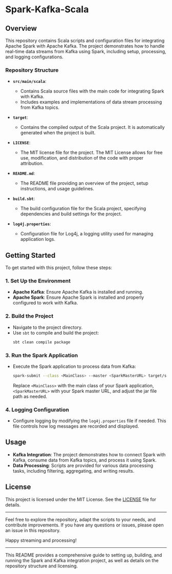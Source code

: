 # Spark-Kafka-Scala

## Overview

This repository contains Scala scripts and configuration files for integrating Apache Spark with Apache Kafka. The project demonstrates how to handle real-time data streams from Kafka using Spark, including setup, processing, and logging configurations.

### Repository Structure

- **`src/main/scala`**:
  - Contains Scala source files with the main code for integrating Spark with Kafka.
  - Includes examples and implementations of data stream processing from Kafka topics.

- **`target`**:
  - Contains the compiled output of the Scala project. It is automatically generated when the project is built.

- **`LICENSE`**:
  - The MIT license file for the project. The MIT License allows for free use, modification, and distribution of the code with proper attribution.

- **`README.md`**:
  - The README file providing an overview of the project, setup instructions, and usage guidelines.

- **`build.sbt`**:
  - The build configuration file for the Scala project, specifying dependencies and build settings for the project.

- **`log4j.properties`**:
  - Configuration file for Log4j, a logging utility used for managing application logs.

## Getting Started

To get started with this project, follow these steps:

### 1. **Set Up the Environment**

- **Apache Kafka**: Ensure Apache Kafka is installed and running.
- **Apache Spark**: Ensure Apache Spark is installed and properly configured to work with Kafka.

### 2. **Build the Project**

- Navigate to the project directory.
- Use `sbt` to compile and build the project:
  ```sh
  sbt clean compile package
  ```

### 3. **Run the Spark Application**

- Execute the Spark application to process data from Kafka:
  ```sh
  spark-submit --class <MainClass> --master <SparkMasterURL> target/scala-<version>/spark_kafka_scala_*.jar
  ```
  Replace `<MainClass>` with the main class of your Spark application, `<SparkMasterURL>` with your Spark master URL, and adjust the jar file path as needed.

### 4. **Logging Configuration**

- Configure logging by modifying the `log4j.properties` file if needed. This file controls how log messages are recorded and displayed.

## Usage

- **Kafka Integration**: The project demonstrates how to connect Spark with Kafka, consume data from Kafka topics, and process it using Spark.
- **Data Processing**: Scripts are provided for various data processing tasks, including filtering, aggregating, and writing results.

## License

This project is licensed under the MIT License. See the [LICENSE](LICENSE) file for details.

---

Feel free to explore the repository, adapt the scripts to your needs, and contribute improvements. If you have any questions or issues, please open an issue in this repository.

Happy streaming and processing!

---

This README provides a comprehensive guide to setting up, building, and running the Spark and Kafka integration project, as well as details on the repository structure and licensing.
